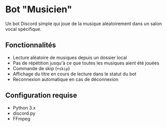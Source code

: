 # Bot "Musicien"

Un bot Discord simple qui joue de la musique aléatoirement dans un salon vocal spécifique.

## Fonctionnalités

- Lecture aléatoire de musiques depuis un dossier local
- Pas de répétition jusqu'à ce que toutes les musiques aient été jouées
- Commande de skip (`+skip`)
- Affichage du titre en cours de lecture dans le statut du bot
- Reconnexion automatique en cas de déconnexion

## Configuration requise

- Python 3.x
- discord.py
- FFmpeg
